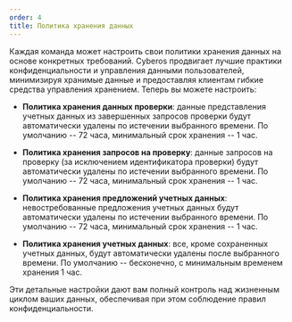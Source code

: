 ```yaml
---
order: 4
title: Политика хранения данных
---
```


Каждая команда может настроить свои политики хранения данных на основе конкретных требований. Cyberos продвигает лучшие практики конфиденциальности и управления данными пользователей, минимизируя хранимые данные и предоставляя клиентам гибкие средства управления хранением. Теперь вы можете настроить:

-  **Политика хранения данных проверки**: данные представления учетных данных из завершенных запросов проверки будут автоматически удалены по истечении выбранного времени. По умолчанию -- 72 часа, минимальный срок хранения -- 1 час.

-  **Политика хранения запросов на проверку**: данные запросов на проверку (за исключением идентификатора проверки) будут автоматически удалены по истечении выбранного времени. По умолчанию -- 72 часа, минимальный срок хранения -- 1 час.

-  **Политика хранения предложений учетных данных**: невостребованные предложения учетных данных будут автоматически удалены по истечении выбранного времени. По умолчанию -- 72 часа, минимальный срок хранения -- 1 час.

-  **Политика хранения учетных данных**: все, кроме сохраненных учетных данных, будут автоматически удалены после выбранного времени. По умолчанию -- бесконечно, с минимальным временем хранения 1 час.

Эти детальные настройки дают вам полный контроль над жизненным циклом ваших данных, обеспечивая при этом соблюдение правил конфиденциальности.